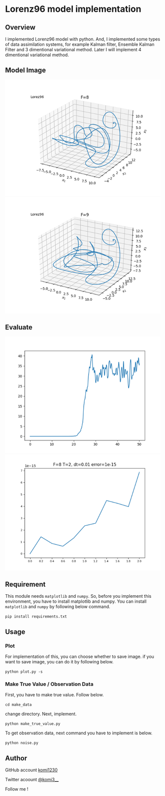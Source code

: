 # Lorenz96 model implementation

## Overview
I implemented Lorenz96 model with python.
And, I implemented some types of data assimilation systems, for example Kalman filter, Ensemble Kalman Filter and 3 dimentional variational method.
Later I will implement 4 dimentional variational method.

## Model Image
![look8](images/Lorenz_F_8.png)
![look9](images/Lorenz_F_9.png)

## Evaluate 
![look8](images/Lorenz_error_1e-15.png)
![look9](images/Error_difference.png)

## Requirement
This module needs `matplotlib` and `numpy`.
So, before you implement this environment, you have to install matplotlib and numpy.
You can install `matplotlib` and `numpy` by following below command.

`pip install requirements.txt`

## Usage
### Plot
For implementation of this, you can choose whether to save image.
if you want to save image, you can do it by following below.

`python plot.py -s`

### Make True Value / Observation Data
First, you have to make true value.
Follow below.

`cd make_data`

change directory. Next, implement.

`python make_true_value.py`

To get observation data, next command you have to implement is below.

`python noise.py`

## Author
GitHub account
[komi1230](https://github.com/komi1230)

Twitter acoount
[@komi3__](https://twitter.com/komi3__)

Follow me !
